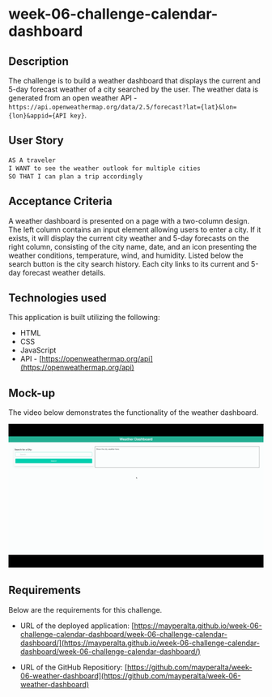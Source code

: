 # week-06-challenge-calendar-dashboard

## Description

The challenge is to build a weather dashboard that displays the current and 5-day forecast weather of a city searched by the user. The weather data is generated from an open weather API - `https://api.openweathermap.org/data/2.5/forecast?lat={lat}&lon={lon}&appid={API key}`.

## User Story

```
AS A traveler
I WANT to see the weather outlook for multiple cities
SO THAT I can plan a trip accordingly
```

## Acceptance Criteria

A weather dashboard is presented on a page with a two-column design. The left column contains an input element allowing users to enter a city. If it exists, it will display the current city weather and 5-day forecasts on the right column, consisting of the city name, date, and an icon presenting the weather conditions, temperature, wind, and humidity. Listed below the search button is the city search history. Each city links to its current and 5-day forecast weather details. 

## Technologies used

This application is built utilizing the following:

* HTML
* CSS
* JavaScript
* API -  [https://openweathermap.org/api](https://openweathermap.org/api)

## Mock-up

The video below demonstrates the functionality of the weather dashboard.

![Watch video](./assets/image/weather-demo.gif)

## Requirements

Below are the requirements for this challenge. 

* URL of the deployed application:
[https://mayperalta.github.io/week-06-challenge-calendar-dashboard/week-06-challenge-calendar-dashboard/](https://mayperalta.github.io/week-06-challenge-calendar-dashboard/week-06-challenge-calendar-dashboard/)


* URL of the GitHub Repositiory:
[https://github.com/mayperalta/week-06-weather-dashboard](https://github.com/mayperalta/week-06-weather-dashboard)